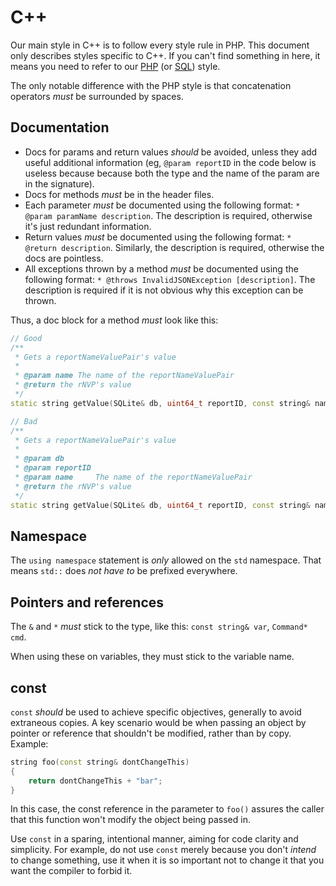 # C++

Our main style in C++ is to follow every style rule in PHP. This document only describes styles specific to C++.
If you can't find something in here, it means you need to refer to our [PHP](https://github.com/Expensify/Style-Guide/blob/master/php.md) (or [SQL](https://github.com/Expensify/Style-Guide/blob/master/sql.md)) style.

The only notable difference with the PHP style is that concatenation operators *must* be surrounded by spaces.

## Documentation


- Docs for params and return values *should* be avoided, unless they add useful additional information (eg, `@param reportID` in the code below is useless because because both the type and the name of the param are in the signature).
- Docs for methods *must* be in the header files.
- Each parameter *must* be documented using the following format: `* @param paramName description`. The description is required, otherwise it's just redundant information.
- Return values *must* be documented using the following format: `* @return description`. Similarly, the description is required, otherwise the docs are pointless.
- All exceptions thrown by a method *must* be documented using the following format: `* @throws InvalidJSONException [description]`. The description is required if it is not obvious why this exception can be thrown.

Thus, a doc block for a method *must* look like this:

```cpp
// Good
/**
 * Gets a reportNameValuePair's value
 *
 * @param name The name of the reportNameValuePair
 * @return the rNVP's value
 */
static string getValue(SQLite& db, uint64_t reportID, const string& name);

// Bad
/**
 * Gets a reportNameValuePair's value
 *
 * @param db
 * @param reportID
 * @param name     The name of the reportNameValuePair
 * @return the rNVP's value
 */
static string getValue(SQLite& db, uint64_t reportID, const string& name);
```

## Namespace

The `using namespace` statement is *only* allowed on the `std` namespace. That means `std::` does *not have to* be prefixed everywhere.

## Pointers and references

The `&` and `*` *must* stick to the type, like this: `const string& var`, `Command* cmd`.

When using these on variables, they must stick to the variable name.

## const

`const` *should* be used to achieve specific objectives, generally to avoid extraneous copies. A key scenario would be when passing an object by pointer or reference that shouldn't be modified, rather than by copy. Example:

```cpp
string foo(const string& dontChangeThis)
{
    return dontChangeThis + "bar";
}
```

In this case, the const reference in the parameter to `foo()` assures the caller that this function won't modify the object being passed in.

Use `const` in a sparing, intentional manner, aiming for code clarity and simplicity.  For example, do not use `const` merely because you don't *intend* to change something, use it when it is so important not to change it that you want the compiler to forbid it.
